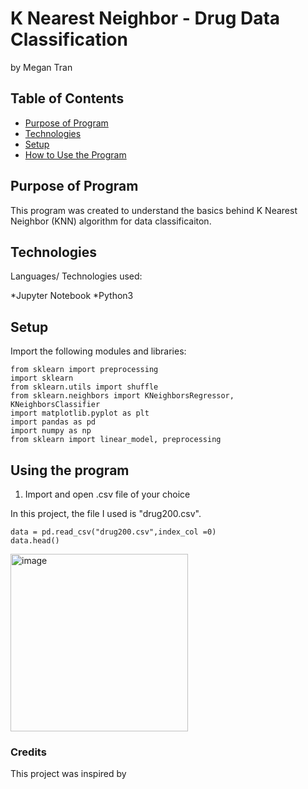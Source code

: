 # K Nearest Neighbor - Drug Data Classification
by Megan Tran

## Table of Contents
* [Purpose of Program](#Purpose-of-program)
* [Technologies](#technologies)
* [Setup](#setup)
* [How to Use the Program](#How-to-Use-the-Program)

## Purpose of Program
This program was created to understand the basics behind K Nearest Neighbor (KNN) algorithm for data classificaiton. 

## Technologies
Languages/ Technologies used:

*Jupyter Notebook
*Python3

## Setup

Import the following modules and libraries:

``` 
from sklearn import preprocessing
import sklearn
from sklearn.utils import shuffle
from sklearn.neighbors import KNeighborsRegressor, KNeighborsClassifier
import matplotlib.pyplot as plt
import pandas as pd
import numpy as np
from sklearn import linear_model, preprocessing

```

## Using the program

1. Import and open .csv file of your choice

In this project, the file I used is "drug200.csv". 

```
data = pd.read_csv("drug200.csv",index_col =0)
data.head()

```
<img width="284" alt="image" src="https://github.com/Sonicdaheghod/KNearestNeighbor.Drug/assets/68253811/a96ba117-302e-4c4b-badf-b3ea86dca58d">


### Credits
This project was inspired by 

